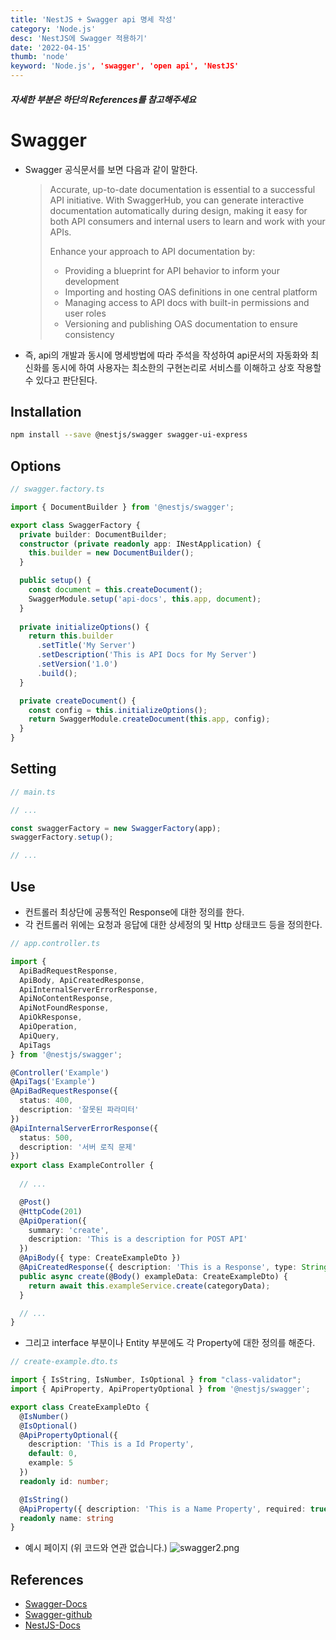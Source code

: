 ```yaml
---
title: 'NestJS + Swagger api 명세 작성'
category: 'Node.js'
desc: 'NestJS에 Swagger 적용하기'
date: '2022-04-15'
thumb: 'node'
keyword: 'Node.js', 'swagger', 'open api', 'NestJS'
---
```


##### *자세한 부분은 하단의 References를 참고해주세요*

# Swagger
- Swagger 공식문서를 보면 다음과 같이 말한다.
  
  >  Accurate, up-to-date documentation is essential to a successful API initiative. With SwaggerHub, you can generate interactive documentation automatically during design, making it easy for both API consumers and internal users to learn and work with your APIs.
  >
  >  Enhance your approach to API documentation by: 
  >  - Providing a blueprint for API behavior to inform your development
  >  - Importing and hosting OAS definitions in one central platform 
  >  - Managing access to API docs with built-in permissions and user roles 
  >  - Versioning and publishing OAS documentation to ensure consistency

- 즉, api의 개발과 동시에 명세방법에 따라 주석을 작성하여 api문서의 자동화와 최신화를 동시에 하여 사용자는 최소한의 구현논리로 서비스를 이해하고 상호 작용할 수 있다고 판단된다.

## Installation

```bash
npm install --save @nestjs/swagger swagger-ui-express
```

## Options

```typescript
// swagger.factory.ts

import { DocumentBuilder } from '@nestjs/swagger';

export class SwaggerFactory {
  private builder: DocumentBuilder;
  constructor (private readonly app: INestApplication) {
    this.builder = new DocumentBuilder();
  }

  public setup() {
    const document = this.createDocument();
    SwaggerModule.setup('api-docs', this.app, document);
  }
  
  private initializeOptions() {
    return this.builder
      .setTitle('My Server')
      .setDescription('This is API Docs for My Server')
      .setVersion('1.0')
      .build();
  }

  private createDocument() {
    const config = this.initializeOptions();
    return SwaggerModule.createDocument(this.app, config);
  }
}
```

## Setting

```typescript
// main.ts

// ...

const swaggerFactory = new SwaggerFactory(app);
swaggerFactory.setup();

// ...
```

## Use
- 컨트롤러 최상단에 공통적인 Response에 대한 정의를 한다.
- 각 컨트롤러 위에는 요청과 응답에 대한 상세정의 및 Http 상태코드 등을 정의한다.
```typescript
// app.controller.ts

import {
  ApiBadRequestResponse,
  ApiBody, ApiCreatedResponse,
  ApiInternalServerErrorResponse,
  ApiNoContentResponse,
  ApiNotFoundResponse,
  ApiOkResponse,
  ApiOperation, 
  ApiQuery,
  ApiTags
} from '@nestjs/swagger';

@Controller('Example')
@ApiTags('Example')
@ApiBadRequestResponse({
  status: 400,
  description: '잘못된 파라미터'
})
@ApiInternalServerErrorResponse({
  status: 500,
  description: '서버 로직 문제'
})
export class ExampleController {
  
  // ...

  @Post()
  @HttpCode(201)
  @ApiOperation({
    summary: 'create',
    description: 'This is a description for POST API'
  })
  @ApiBody({ type: CreateExampleDto })
  @ApiCreatedResponse({ description: 'This is a Response', type: String })
  public async create(@Body() exampleData: CreateExampleDto) {
    return await this.exampleService.create(categoryData);
  }

  // ...
}
```
- 그리고 interface 부분이나 Entity 부분에도 각 Property에 대한 정의를 해준다.
```typescript
// create-example.dto.ts

import { IsString, IsNumber, IsOptional } from "class-validator";
import { ApiProperty, ApiPropertyOptional } from '@nestjs/swagger';

export class CreateExampleDto {
  @IsNumber()
  @IsOptional()
  @ApiPropertyOptional({
    description: 'This is a Id Property',
    default: 0,
    example: 5
  })
  readonly id: number;

  @IsString()
  @ApiProperty({ description: 'This is a Name Property', required: true })
  readonly name: string
}
```
- 예시 페이지 (위 코드와 연관 없습니다.)
  ![swagger2.png](https://raw.githubusercontent.com/woolarinet/blog_content/main/images/Node.js/swagger/2.png)

## References
- [Swagger-Docs]
- [Swagger-github] 
- [NestJS-Docs]
 
[Swagger-Docs]: https://swagger.io/docs/

[Swagger-github]: https://github.com/OAI/OpenAPI-Specification/blob/main/versions/3.0.3.md#infoObject

[NestJS-Docs]: https://docs.nestjs.com/openapi/introduction